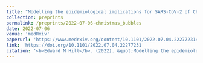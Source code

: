 ```yaml
---
title: "Modelling the epidemiological implications for SARS-CoV-2 of Christmas household bubbles in England"
collection: preprints
permalink: /preprints/2022-07-06-christmas_bubbles
date: 2022-07-06
venue: 'medRxiv'
paperurl: 'https://www.medrxiv.org/content/10.1101/2022.07.04.22277231v1.full.pdf'
link: 'https://doi.org/10.1101/2022.07.04.22277231'
citation: '<b>Edward M Hill</b>. (2022). &quot;Modelling the epidemiological implications for SARS-CoV-2 of Christmas household bubbles in England.&quot; <i>medRxiv</i>. doi:10.1101/2022.07.04.22277231.'
---
```

